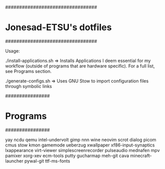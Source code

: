 #################################
#    Jonesad-ETSU's dotfiles	#
#################################

Usage:

./install-applications.sh => Installs Applications I deem essential for my workflow (outside of programs that are hardware specific). For a full list, see Programs section.

./generate-configs.sh => Uses GNU Stow to import configuration files through symbolic links

################
#   Programs   #
################

yay 
ncdu
qemu
intel-undervolt
gimp
nnn
wine
neovim
scrot
dialog
picom
cmus
stow
kmon
gamemode
ueberzug
xwallpaper 
xf86-input-synaptics 
lxappearance 
virt-viewer 
simplescreenrecorder 
pulseaudio 
mednafen 
mpv 
pamixer 
xorg-xev
ecm-tools
putty
gucharmap
meh-git 
cava 
minecraft-launcher 
pywal-git
ttf-ms-fonts

